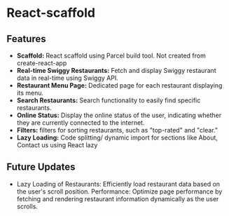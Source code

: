 # React-scaffold

## Features
- **Scaffold:** React scaffold using Parcel build tool. Not created from create-react-app
- **Real-time Swiggy Restaurants:**
 Fetch and display Swiggy restaurant data in real-time using Swiggy API.
- **Restaurant Menu Page:**
 Dedicated page for each restaurant displaying its menu.
- **Search Restaurants:**
  Search functionality to easily find specific restaurants.
- **Online Status:**
 Display the online status of the user, indicating whether they are currently connected to the internet.
- **Filters:**
 filters for sorting restaurants, such as "top-rated" and "clear."
- **Lazy Loading:** Code splitting/ dynamic import for sections like About, Contact us using React lazy

## Future Updates
- Lazy Loading of Restaurants:
Efficiently load restaurant data based on the user's scroll position.
Performance:
Optimize page performance by fetching and rendering restaurant information dynamically as the user scrolls.
